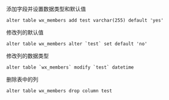 添加字段并设置数据类型和默认值
~~~
alter table wx_members add test varchar(255) default 'yes'
~~~
修改列的默认值
~~~
alter table wx_members alter `test` set default 'no'
~~~
修改列的数据类型
~~~
alter table `wx_members` modify `test` datetime
~~~
删除表中的列
~~~
alter table wx_members drop column test
~~~
